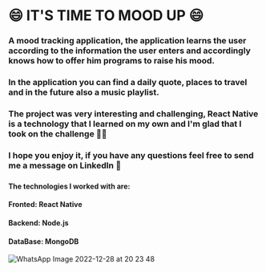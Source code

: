 <h1> 😄 IT'S TIME TO MOOD UP 😄 </h1>
<h3>A mood tracking application, the application learns the user according to the information the user enters and accordingly knows how to offer him programs to raise his mood.</h3>
<h3>In the application you can find a daily quote, places to travel and in the future also a music playlist.</h3>

<h3>The project was very interesting and challenging, React Native is a technology that I learned on my own and I'm glad that I took on the challenge 💪🏽<h3>
<h3>I hope you enjoy it, if you have any questions feel free to send me a message on LinkedIn 🤗<h3>

<h4>The technologies I worked with are:</h4>
<h4>Fronted: React Native</h4>
<h4>Backend: Node.js</h4>
<h4>DataBase: MongoDB</h4>
  
![WhatsApp Image 2022-12-28 at 20 23 48](https://user-images.githubusercontent.com/102303465/209856789-21e5a32d-08e8-4aca-9052-bb59c9b53389.jpeg)
